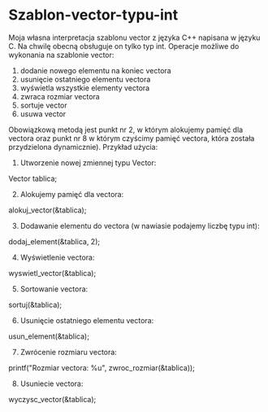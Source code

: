 # Szablon-vector-typu-int
Moja własna interpretacja szablonu vector z języka C++ napisana w języku C. Na chwilę obecną obsługuje on tylko typ int.
Operacje możliwe do wykonania na szablonie vector:
1) dodanie nowego elementu na koniec vectora
2) usunięcie ostatniego elementu vectora
3) wyświetla wszystkie elementy vectora
4) zwraca rozmiar vectora
5) sortuje vector
6) usuwa vector


Obowiązkową metodą jest punkt nr 2, w którym alokujemy pamięć dla vectora oraz punkt nr 8 w którym czyścimy pamięć vectora, która została przydzielona dynamicznie).
Przykład użycia:

1. Utworzenie nowej zmiennej typu Vector:

Vector tablica;

2. Alokujemy pamięć dla vectora:

alokuj_vector(&tablica);

3. Dodawanie elementu do vectora (w nawiasie podajemy liczbę typu int):

dodaj_element(&tablica, 2);

4. Wyświetlenie vectora:

wyswietl_vector(&tablica);

5. Sortowanie vectora:

sortuj(&tablica);

6. Usunięcie ostatniego elementu vectora:

usun_element(&tablica);

7. Zwrócenie rozmiaru vectora:

printf("Rozmiar vectora: %u", zwroc_rozmiar(&tablica));

8. Usuniecie vectora:

wyczysc_vector(&tablica);
